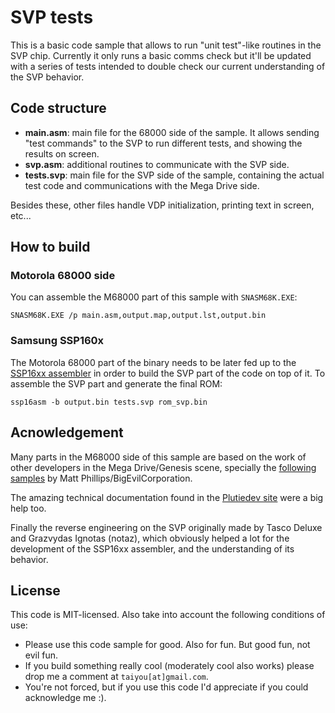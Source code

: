 # SVP tests

This is a basic code sample that allows to run "unit test"-like routines in the SVP chip. Currently it only runs a basic comms check but it'll be updated with a series of tests intended to double check our current understanding of the SVP behavior.

## Code structure

- **main.asm**: main file for the 68000 side of the sample. It allows sending "test commands" to the SVP to run different tests, and showing the results on screen.
- **svp.asm**: additional routines to communicate with the SVP side.
- **tests.svp**: main file for the SVP side of the sample, containing the actual test code and communications with the Mega Drive side.

Besides these, other files handle VDP initialization, printing text in screen, etc...

## How to build

### Motorola 68000 side

You can assemble the M68000 part of this sample with `SNASM68K.EXE`:

`SNASM68K.EXE /p main.asm,output.map,output.lst,output.bin`

### Samsung SSP160x

The Motorola 68000 part of the binary needs to be later fed up to the [SSP16xx assembler](https://github.com/jdesiloniz/svpdev/tools/ssp16asm) in order to build the SVP part of the code on top of it. To assemble the SVP part and generate the final ROM:

`ssp16asm -b output.bin tests.svp rom_svp.bin`

## Acnowledgement

Many parts in the M68000 side of this sample are based on the work of other developers in 
the Mega Drive/Genesis scene, specially the [following samples](https://github.com/BigEvilCorporation/megadrive_samples/) by Matt Phillips/BigEvilCorporation.

The amazing technical documentation found in the [Plutiedev site](https://plutiedev.com/) were a big help too.

Finally the reverse engineering on the SVP originally made by Tasco Deluxe and Grazvydas Ignotas (notaz),
which obviously helped a lot for the development of the SSP16xx assembler, and the understanding of its behavior.

## License

This code is MIT-licensed. Also take into account the following conditions of use:

* Please use this code sample for good. Also for fun. But good fun, not evil fun. 
* If you build something really cool (moderately cool also works) please drop me a comment at `taiyou[at]gmail.com`.
* You're not forced, but if you use this code I'd appreciate if you could acknowledge me :).